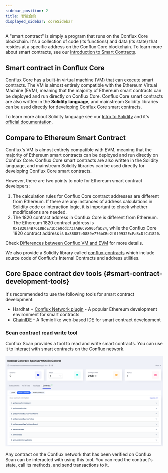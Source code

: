 ```yaml
---
sidebar_position: 2
title: 智能合约
displayed_sidebar: coreSidebar
---
```


A "smart contract" is simply a program that runs on the Conflux Core blockchain. It's a collection of code (its functions) and data (its state) that resides at a specific address on the Conflux Core blockchain. To learn more about smart contracts, see our [Introduction to Smart Contracts](/docs/general/conflux-basics/contracts).

## Smart contract in Conflux Core

Conflux Core has a built-in virtual machine (VM) that can execute smart contracts. The VM is almost entirely compatible with the Ethereum Virtual Machine (EVM), meaning that the majority of Ethereum smart contracts can be deployed and run directly on Conflux Core. Conflux Core smart contracts are also written in the **Solidity language**, and mainstream Solidity libraries can be used directly for developing Conflux Core smart contracts.

To learn more about Solidity language see our [Intro to Solidity](/docs/general/build/smart-contracts/solidity-basics) and it's [official documentation](https://docs.soliditylang.org/en/).

## Compare to Ethereum Smart Contract

Conflux's VM is almost entirely compatible with EVM, meaning that the majority of Ethereum smart contracts can be deployed and run directly on Conflux Core. Conflux Core smart contracts are also written in the Solidity language, and mainstream Solidity libraries can be used directly for developing Conflux Core smart contracts.

However, there are two points to note for Ethereum smart contract developers:

1. The calculation rules for Conflux Core contract addresses are different from Ethereum. If there are any instances of address calculations in Solidity code or interaction logic, it is important to check whether modifications are needed.
2. The 1820 contract address in Conflux Core is different from Ethereum. The Ethereum 1820 contract address is `0x1820a4B7618BdE71Dce8cdc73aAB6C95905faD24`, while the Conflux Core 1820 contract address is `0x88887eD889e776bCBe2f0f9932EcFaBcDfCd1820`.

Check [Differences between Conflux VM and EVM](../core-space-basics/vm-difference.md) for more details.

We also provide a Solidity library called [conflux-contracts](https://github.com/conflux-fans/conflux-contracts) which include source code of Conflux's Internal Contracts and address utilities.

## Core Space contract dev tools {#smart-contract-development-tools}

It's recommended to use the following tools for smart contract development:

- Hardhat + [Conflux Network plugin](https://github.com/conflux-chain/hardhat-conflux) - A popular Ethereum development environment for smart contracts
- [ChainIDE](https://chainide.com/) - A Remix like web-based IDE for smart contract development

### Scan contract read write tool

Conflux Scan provides a tool to read and write smart contracts. You can use it to interact with smart contracts on the Conflux network.

![](../tutorials/imgs/sponsor/sponsor-read-methods.png)

Any contract on the Conflux network that has been verified on Conflux Scan can be interacted with using this tool. You can read the contract's state, call its methods, and send transactions to it.
